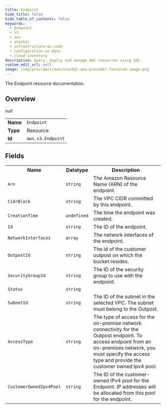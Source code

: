 ```yaml
---
title: Endpoint
hide_title: false
hide_table_of_contents: false
keywords:
  - Endpoint
  - s3
  - aws
  - stackql
  - infrastructure-as-code
  - configuration-as-data
  - cloud inventory
description: Query, deploy and manage AWS resources using SQL
custom_edit_url: null
image: /img/providers/aws/stackql-aws-provider-featured-image.png
---
```

The Endpoint resource documentation.

## Overview
<table><tbody>
<tr><td><b>Name</b></td><td><code>Endpoint</code></td></tr>
<tr><td><b>Type</b></td><td>Resource</td></tr>
null
<tr><td><b>Id</b></td><td><code>aws.s3.Endpoint</code></td></tr>
</tbody></table>

## Fields
<table><tbody>
<tr><th>Name</th><th>Datatype</th><th>Description</th></tr>
<tr><td><code>Arn</code></td><td><code>string</code></td><td>The Amazon Resource Name (ARN) of the endpoint.</td></tr><tr><td><code>CidrBlock</code></td><td><code>string</code></td><td>The VPC CIDR committed by this endpoint.</td></tr><tr><td><code>CreationTime</code></td><td><code>undefined</code></td><td>The time the endpoint was created.</td></tr><tr><td><code>Id</code></td><td><code>string</code></td><td>The ID of the endpoint.</td></tr><tr><td><code>NetworkInterfaces</code></td><td><code>array</code></td><td>The network interfaces of the endpoint.</td></tr><tr><td><code>OutpostId</code></td><td><code>string</code></td><td>The id of the customer outpost on which the bucket resides.</td></tr><tr><td><code>SecurityGroupId</code></td><td><code>string</code></td><td>The ID of the security group to use with the endpoint.</td></tr><tr><td><code>Status</code></td><td><code>string</code></td><td></td></tr><tr><td><code>SubnetId</code></td><td><code>string</code></td><td>The ID of the subnet in the selected VPC. The subnet must belong to the Outpost.</td></tr><tr><td><code>AccessType</code></td><td><code>string</code></td><td>The type of access for the on-premise network connectivity for the Outpost endpoint. To access endpoint from an on-premises network, you must specify the access type and provide the customer owned Ipv4 pool.</td></tr><tr><td><code>CustomerOwnedIpv4Pool</code></td><td><code>string</code></td><td>The ID of the customer-owned IPv4 pool for the Endpoint. IP addresses will be allocated from this pool for the endpoint.</td></tr>
</tbody></table>